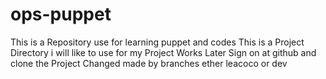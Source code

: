 ops-puppet
==========

This is a Repository use for learning puppet and codes
This is a Project Directory i will like to use for my Project Works Later
Sign on at github and clone the Project
Changed made by branches ether leacoco or dev
